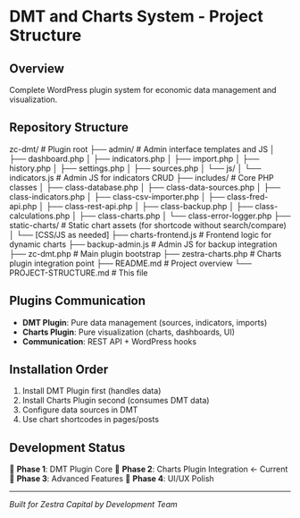 # DMT and Charts System - Project Structure

## Overview
Complete WordPress plugin system for economic data management and visualization.

## Repository Structure

zc-dmt/                       # Plugin root
├── admin/                    # Admin interface templates and JS
│   ├── dashboard.php
│   ├── indicators.php
│   ├── import.php
│   ├── history.php
│   ├── settings.php
│   ├── sources.php
│   └── js/
│       └── indicators.js     # Admin JS for indicators CRUD
├── includes/                 # Core PHP classes
│   ├── class-database.php
│   ├── class-data-sources.php
│   ├── class-indicators.php
│   ├── class-csv-importer.php
│   ├── class-fred-api.php
│   ├── class-rest-api.php
│   ├── class-backup.php
│   ├── class-calculations.php
│   ├── class-charts.php
│   └── class-error-logger.php
├── static-charts/            # Static chart assets (for shortcode without search/compare)
│   └── [CSS/JS as needed]
├── charts-frontend.js        # Frontend logic for dynamic charts
├── backup-admin.js           # Admin JS for backup integration
├── zc-dmt.php                # Main plugin bootstrap
├── zestra-charts.php         # Charts plugin integration point
├── README.md                 # Project overview
└── PROJECT-STRUCTURE.md      # This file


## Plugins Communication

- **DMT Plugin**: Pure data management (sources, indicators, imports)
- **Charts Plugin**: Pure visualization (charts, dashboards, UI)
- **Communication**: REST API + WordPress hooks

## Installation Order

1. Install DMT Plugin first (handles data)
2. Install Charts Plugin second (consumes DMT data)
3. Configure data sources in DMT
4. Use chart shortcodes in pages/posts

## Development Status

🔧 **Phase 1**: DMT Plugin Core 
🔧 **Phase 2**: Charts Plugin Integration  ← Current
🔧 **Phase 3**: Advanced Features
🔧 **Phase 4**: UI/UX Polish

---
*Built for Zestra Capital by Development Team*
